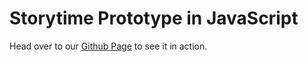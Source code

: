 # Storytime Prototype in JavaScript

Head over to our [Github Page](http://daphantom.github.io/storytime/webroot/) to see it in action.

